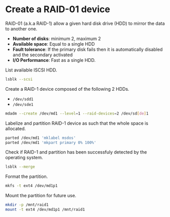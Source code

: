 # Create a RAID-01 device

RAID-01 (a.k.a RAID-1) allow a given hard disk drive (HDD) to mirror the data to another one.

* **Number of disks**: minimum 2, maximum 2
* **Available space**: Equal to a single HDD
* **Fault tolerance**: If the primary disk fails then it is automatically disabled and the secondary activated
* **I/O Performance**: Fast as a single HDD. 

List available ISCSI HDD.

```bash
lsblk --scsi
```

Create a RAID-1 device composed of the following 2 HDDs.

* `/dev/sdd1`
* `/dev/sde1`

```bash
mdadm --create /dev/md1 --level=1 --raid-devices=2 /dev/sd[de]1
```

Labelize and partition RAID-1 device as such that the whole space is allocated.

```bash
parted /dev/md1 'mklabel msdos'
parted /dev/md1 'mkpart primary 0% 100%'
```

Check if RAID-1 and partition has been successfuly detected by the operating system.

```bash
lsblk --merge
```

Format the partition.

```bash
mkfs -t ext4 /dev/md1p1
```

Mount the partition for future use.

```bash
mkdir -p /mnt/raid1
mount -t ext4 /dev/md1p1 /mnt/raid1
```
